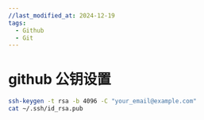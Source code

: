 ```yaml
---
//last_modified_at: 2024-12-19
tags:
  - Github
  - Git
---
```

# github 公钥设置
```bash
ssh-keygen -t rsa -b 4096 -C "your_email@example.com"
cat ~/.ssh/id_rsa.pub